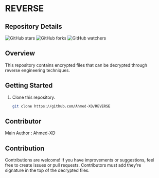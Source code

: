 # REVERSE 

## Repository Details
![GitHub stars](https://img.shields.io/github/stars/Ahmed-XD/REVERSE?style=social)
![GitHub forks](https://img.shields.io/github/forks/Ahmed-XD/REVERSE?style=social)
![GitHub watchers](https://img.shields.io/github/watchers/Ahmed-XD/REVERSE?style=social)


## Overview

This repository contains encrypted files that can be decrypted through reverse engineering techniques.

## Getting Started

1. Clone this repository.
    ```bash
    git clone https://github.com/Ahmed-XD/REVERSE
    ```

## Contributor

Main Author : Ahmed-XD

## Contribution

Contributions are welcome! If you have improvements or suggestions, feel free to create issues or pull requests.
Contributors must add they're signature in the top of the decrypted files.

